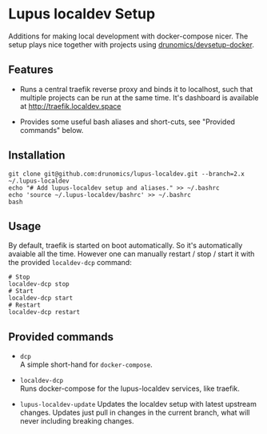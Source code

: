 # Lupus localdev Setup

Additions for making local development with docker-compose nicer. The setup
plays nice together with projects using [drunomics/devsetup-docker](https://github.com/drunomics/devsetup-docker/tree/2.x).

## Features

 * Runs a central traefik reverse proxy and binds it to localhost, such that
   multiple projects can be run at the same time. It's dashboard is available at http://traefik.localdev.space
   
 * Provides some useful bash aliases and short-cuts, see "Provided commands" below.


## Installation

    git clone git@github.com:drunomics/lupus-localdev.git --branch=2.x ~/.lupus-localdev
    echo "# Add lupus-localdev setup and aliases." >> ~/.bashrc
    echo 'source ~/.lupus-localdev/bashrc' >> ~/.bashrc
    bash

## Usage

By default, traefik is started on boot automatically. So it's automatically avaiable
all the time. However one can manually restart / stop / start it with the provided
`localdev-dcp` command:

    # Stop
    localdev-dcp stop
    # Start
    localdev-dcp start
    # Restart
    localdev-dcp restart

## Provided commands

 - `dcp`  
    A simple short-hand for `docker-compose`.
    
 - `localdev-dcp`  
    Runs docker-compose for the lupus-localdev services, like traefik.

 - `lupus-localdev-update`
    Updates the localdev setup with latest upstream changes. Updates just pull
    in changes in the current branch, what will never including breaking changes.
